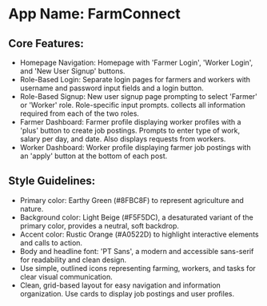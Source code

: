 # **App Name**: FarmConnect

## Core Features:

- Homepage Navigation: Homepage with 'Farmer Login', 'Worker Login', and 'New User Signup' buttons.
- Role-Based Login: Separate login pages for farmers and workers with username and password input fields and a login button.
- Role-Based Signup: New user signup page prompting to select 'Farmer' or 'Worker' role.  Role-specific input prompts. collects all information required from each of the two roles.
- Farmer Dashboard: Farmer profile displaying worker profiles with a 'plus' button to create job postings. Prompts to enter type of work, salary per day, and date. Also displays requests from workers.
- Worker Dashboard: Worker profile displaying farmer job postings with an 'apply' button at the bottom of each post.

## Style Guidelines:

- Primary color: Earthy Green (#8FBC8F) to represent agriculture and nature.
- Background color: Light Beige (#F5F5DC), a desaturated variant of the primary color, provides a neutral, soft backdrop.
- Accent color: Rustic Orange (#A0522D) to highlight interactive elements and calls to action.
- Body and headline font: 'PT Sans', a modern and accessible sans-serif for readability and clean design.
- Use simple, outlined icons representing farming, workers, and tasks for clear visual communication.
- Clean, grid-based layout for easy navigation and information organization. Use cards to display job postings and user profiles.
